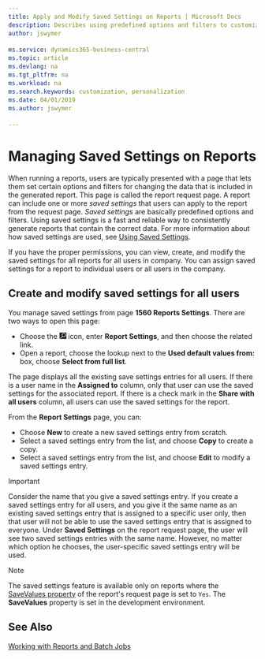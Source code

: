 ```yaml
---
title: Apply and Modify Saved Settings on Reports | Microsoft Docs
description: Describes using predefined options and filters to customize a report, and to generate the correct data.
author: jswymer

ms.service: dynamics365-business-central
ms.topic: article
ms.devlang: na
ms.tgt_pltfrm: na
ms.workload: na
ms.search.keywords: customization, personalization
ms.date: 04/01/2019
ms.author: jswymer

---
```

# Managing Saved Settings on Reports
When running a reports, users are typically presented with a page that lets them set certain options and filters for changing the data that is included in the generated report. This page is called the report request page. A report can include one or more *saved settings* that users can apply to the report from the request page. *Saved settings* are basically predefined options and filters. Using saved settings is a fast and reliable way to consistently generate reports that contain the correct data. For more information about how saved settings are used, see [Using Saved Settings](ui-work-report.md#SavedSettings).

If you have the proper permissions, you can view, create, and modify the saved settings for all reports for all users in company. You can assign saved settings for a report to individual users or all users in the company.

<!--
## Apply saved settings to a report
1. Open the report.

   The report request page appears.    
2. In the **Saved Settings** section of the page, set the **Name** field  to the saved settings that you want to use.

   The **Saved Settings** section only appears if the report has been run before or if there are existing saved settings entries. The saved settings entry called **Last used options and filters** is always available. These settings are the option and filter values that were used the last time you ran the report.

-->

## Create and modify saved settings for all users
You manage saved settings from page **1560 Reports Settings**. There are two ways to open this page:
-   Choose the ![Lightbulb that opens the Tell Me feature](media/ui-search/search_small.png "Tell me what you want to do") icon, enter **Report Settings**, and then choose the related link.
-   Open a report, choose the lookup next to the **Used default values from:** box, choose **Select from full list**.

The page displays all the existing save settings entries for all users. If there is a user name in the **Assigned to** column, only that user can use the saved settings for the associated report. If there is a check mark in the **Share with all users** column, all users can use the saved settings for the report.

From the **Report Settings** page, you can:
-   Choose **New** to create a new saved settings entry from scratch.
-   Select a saved settings entry from the list, and choose **Copy** to create a copy.
-   Select a saved settings entry from the list, and choose **Edit** to modify a saved settings entry.


> [!Important]
> Consider the name that you give a saved settings entry. If you create a saved settings entry for all users, and you give it the same name as an existing saved settings entry that is assigned to a specific user only, then that user will not be able to use the saved settings entry that is assigned to everyone.  Under **Saved Settings** on the report request page, the user will see two saved settings entries with the same name. However, no matter which option he chooses, the user-specific saved settings entry will be used.

> [!NOTE]
> The saved settings feature is available only on reports where the [SaveValues property](https://docs.microsoft.com/en-us/dynamics-nav/savevalues-property) of the report's request page is set to `Yes`. The **SaveValues** property is set in the development environment.  

## See Also
[Working with Reports and Batch Jobs](ui-work-report.md)  

